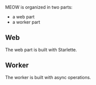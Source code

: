 MEOW is organized in two parts:
- a web part 
- a worker part

## Web

The web part is built with Starlette. 

## Worker

The worker is built with async operations.

